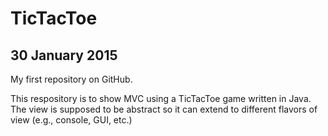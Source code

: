 # TicTacToe

## 30 January 2015

My first repository on GitHub.

This respository is to show MVC using a TicTacToe game written in Java. The view is supposed to be abstract so it can extend to different flavors of view (e.g., console, GUI, etc.)
